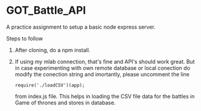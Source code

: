 # GOT_Battle_API
A practice assignment to setup a basic node express server.


Steps to follow
1. After cloning, do a npm install.
2. If using my mlab connection, that's fine and API's should work great.  But in case experimenting with own remote database or 
   local conection do modify the conection string and imortantly, please uncomment the line 

       require('./loadCSV')(app); 
       
   from index.js file. This helps in loading the CSV file data for the battles in Game of thrones and stores in database.
   
